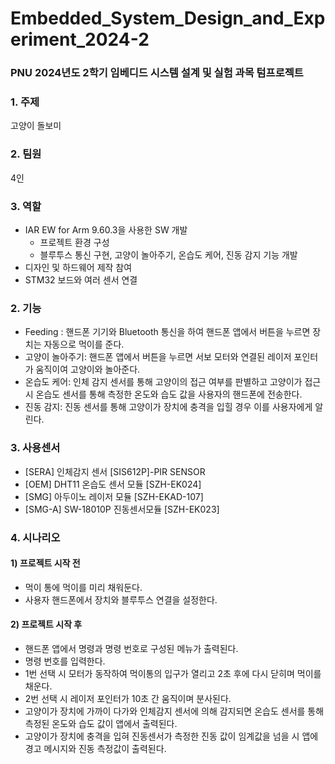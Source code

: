 # Embedded_System_Design_and_Experiment_2024-2

### PNU 2024년도 2학기 임베디드 시스템 설계 및 실험 과목 텀프로젝트

### 1. 주제
고양이 돌보미

### 2. 팀원
4인

### 3. 역할
- IAR EW for Arm 9.60.3을 사용한 SW 개발
  - 프로젝트 환경 구성
  - 블루투스 통신 구현, 고양이 놀아주기, 온습도 케어, 진동 감지 기능 개발
- 디자인 및 하드웨어 제작 참여
- STM32 보드와 여러 센서 연결

### 2. 기능
- Feeding : 핸드폰 기기와 Bluetooth 통신을 하여 핸드폰 앱에서 버튼을 누르면 장치는 자동으로 먹이를 준다.
- 고양이 놀아주기: 핸드폰 앱에서 버튼을 누르면 서보 모터와 연결된 레이저 포인터가 움직이여 고양이와 놀아준다.
- 온습도 케어: 인체 감지 센서를 통해 고양이의 접근 여부를 판별하고 고양이가 접근 시 온습도 센서를 통해 측정한 온도와 습도 값을 사용자의 핸드폰에 전송한다.
- 진동 감지: 진동 센서를 통해 고양이가 장치에 충격을 입힐 경우 이를 사용자에게 알린다.

### 3. 사용센서
- [SERA] 인체감지 센서 [SIS612P]-PIR SENSOR
- [OEM] DHT11 온습도 센서 모듈 [SZH-EK024]
- [SMG] 아두이노 레이저 모듈 [SZH-EKAD-107]
- [SMG-A] SW-18010P 진동센서모듈 [SZH-EK023]

### 4. 시나리오
#### 1) 프로젝트 시작 전
- 먹이 통에 먹이를 미리 채워둔다.
- 사용자 핸드폰에서 장치와 블루투스 연결을 설정한다.
  
#### 2) 프로젝트 시작 후
- 핸드폰 앱에서 명령과 명령 번호로 구성된 메뉴가 출력된다.
- 명령 번호를 입력한다.
- 1번 선택 시 모터가 동작하여 먹이통의 입구가 열리고 2초 후에 다시 닫히며 먹이를 채운다.
- 2번 선택 시 레이저 포인터가 10초 간 움직이며 분사된다.
- 고양이가 장치에 가까이 다가와 인체감지 센서에 의해 감지되면 온습도 센서를 통해 측정된 온도와 습도 값이 앱에서 출력된다.
- 고양이가 장치에 충격을 입혀 진동센서가 측정한 진동 값이 임계값을 넘을 시 앱에 경고 메시지와 진동 측정값이 출력된다. 
